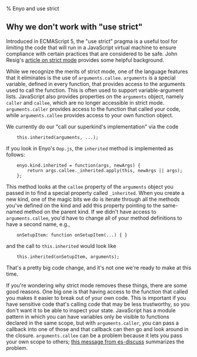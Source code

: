 % Enyo and use strict

## Why we don't work with "use strict"

Introduced in ECMAScript 5, the "use strict" pragma is a useful tool for
limiting the code that will run in a JavaScript virtual machine to ensure
compliance with certain practices that are considered to be safe.  John Resig's
[article on strict mode](http://ejohn.org/blog/ecmascript-5-strict-mode-json-and-more/)
provides some helpful background.

While we recognize the merits of strict mode, one of the language features that
it eliminates is the use of `arguments.callee`.  `arguments` is a special
variable, defined in every function, that provides access to the arguments used
to call the function.  This is often used to support variable-argument lists.
JavaScript also provides properties on the `arguments` object, namely `caller`
and `callee`, which are no longer accessible in strict mode.  `arguments.caller`
provides access to the function that called your code, while `arguments.callee`
provides access to your own function object.

We currently do our "call our superkind's implementation" via the code

        this.inherited(arguments, ...);

If you look in Enyo's `Oop.js`, the `inherited` method is implemented as follows:

        enyo.kind.inherited = function(args, newArgs) {
            return args.callee._inherited.apply(this, newArgs || args);
        };

This method looks at the `callee` property of the `arguments` object you passed
in to find a special property called `_inherited`.  When you create a new kind,
one of the magic bits we do is iterate through all the methods you've defined on
the kind and add this property pointing to the same-named method on the parent
kind.  If we didn't have access to `arguments.callee`, you'd have to change all
of your method definitions to have a second name, e.g.,

        onSetupItem: function onSetupItem(...) { }

and the call to `this.inherited` would look like

        this.inherited(onSetupItem, arguments);

That's a pretty big code change, and it's not one we're ready to make at this
time.

If you're wondering why strict mode removes these things, there are some good
reasons.  One big one is that having access to the function that called you
makes it easier to break out of your own code.  This is important if you have
sensitive code that's calling code that may be less trustworthy, so you don't
want it to be able to inspect your state.  JavaScript has a module pattern in
which you can have variables only be visible to functions declared in the same
scope, but with `arguments.caller`, you can pass a callback into one of those
and that callback can then go and look around in the closure.
`arguments.callee` can be a problem because it lets you pass your own scope to
others; [this message from es-discuss](https://mail.mozilla.org/pipermail/es-discuss/2009-March/008971.html)
summarizes the problem.